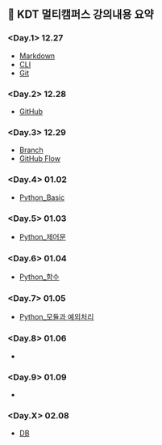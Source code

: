 ## 📝 KDT 멀티캠퍼스 강의내용 요약

### **<Day.1> 12.27**
- [Markdown](Markdown/Markdown.md)
- [CLI](CLI/CLI.md)
- [Git](GitHub/Git.md)

### **<Day.2> 12.28**
- [GitHub](GitHub/GitHub.md)

### **<Day.3> 12.29**
- [Branch](GitHub/Branch.md)
- [GitHub Flow](GitHub/GitHub%20Flow.md)

### **<Day.4> 01.02**
- [Python_Basic](Python/Python_basic.md)

### **<Day.5> 01.03**
- [Python_제어문](Python/Python_%EC%A0%9C%EC%96%B4%EB%AC%B8.md)

### **<Day.6> 01.04**
- [Python_함수](Python/Python_%ED%95%A8%EC%88%98.md)

### **<Day.7> 01.05**
- [Python_모듈과 예외처리](Python/Python_%EB%AA%A8%EB%93%88%EA%B3%BC%20%EC%98%88%EC%99%B8%EC%B2%98%EB%A6%AC.md)

### **<Day.8> 01.06**
- 

### **<Day.9> 01.09**
- 

### **<Day.X> 02.08**
- [DB](DB/Relational_Database.md)